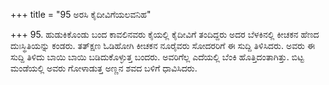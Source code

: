 +++
title = "95 ಅರಸಿ ಕೈದೀವಿಗೆಯಲವನಿಹ"

+++
95. ಹುಡುಕಿಕೊಂಡು ಬಂದ ಕಾವಲಿನವರು ಕೈಯಲ್ಲಿ ಕೈದೀವಿಗೆ ತಂದಿದ್ದರು ಅದರ ಬೆಳಕಿನಲ್ಲಿ ಕೀಚಕನ ಹೆಣದ ದುಃಸ್ಥಿತಿಯನ್ನು ಕಂಡರು. ತತ್‍ಕ್ಷಣ ಓಡಿಹೋಗಿ ಕೀಚಕನ ನೂರೈವರು ಸೋದರರಿಗೆ ಈ ಸುದ್ದಿ ತಿಳಿಸಿದರು. ಅವರು ಈ ಸುದ್ದಿ ತಿಳಿದು ಬಾಯಿ ಬಾಯಿ ಬಡಿದುಕೊಳ್ಳುತ್ತ ಬಂದರು. ಅವರಿಗೆಲ್ಲ ಎದೆಯಲ್ಲಿ ಬೆಂಕಿ ಹೊತ್ತಿದಂತಾಗಿತ್ತು. ಬಿಟ್ಟ ಮಂಡೆಯಲ್ಲಿ ಅವರು ಗೋಳಾಡುತ್ತ ಅಣ್ಣನ ಶವದ ಬಳಿಗೆ ಧಾವಿಸಿದರು.